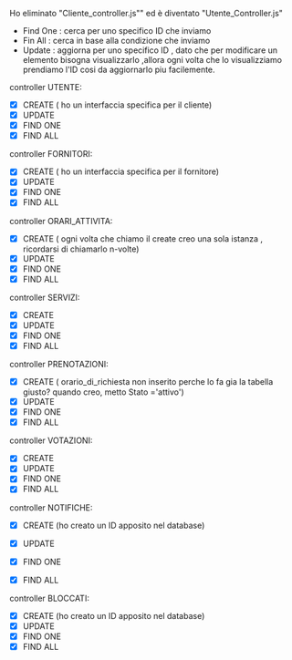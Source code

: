 Ho eliminato "Cliente_controller.js"" ed è diventato "Utente_Controller.js"

- Find One : cerca per uno specifico ID che inviamo
- Fin All : cerca in base alla condizione che inviamo
- Update :  aggiorna per uno specifico ID , dato che per modificare un elemento bisogna visualizzarlo ,allora ogni volta che lo visualizziamo prendiamo l'ID cosi da aggiornarlo piu facilemente.

controller UTENTE:

* [X] CREATE ( ho un interfaccia specifica per il cliente)
* [X] UPDATE
* [X] FIND ONE
* [X] FIND ALL

controller FORNITORI:

* [X] CREATE ( ho un interfaccia specifica per il fornitore)
* [X] UPDATE
* [X] FIND ONE
* [X] FIND ALL

controller ORARI_ATTIVITA:

* [X] CREATE ( ogni volta che chiamo il create creo una sola istanza , ricordarsi di chiamarlo n-volte)
* [X] UPDATE
* [X] FIND ONE
* [X] FIND ALL

controller SERVIZI:

* [X] CREATE
* [X] UPDATE
* [X] FIND ONE
* [X] FIND ALL

controller PRENOTAZIONI:

* [X] CREATE ( orario_di_richiesta non inserito perche lo fa gia la tabella giusto? quando creo, metto Stato ='attivo')
* [X] UPDATE
* [X] FIND ONE
* [X] FIND ALL

controller VOTAZIONI:

* [X] CREATE
* [X] UPDATE
* [X] FIND ONE
* [X] FIND ALL

controller NOTIFICHE:

* [X] CREATE (ho creato un ID apposito nel database)
* [X] UPDATE
* [X] FIND ONE
* [X] FIND ALL



controller BLOCCATI:

* [X] CREATE (ho creato un ID apposito nel database)
* [X] UPDATE
* [X] FIND ONE
* [X] FIND ALL
